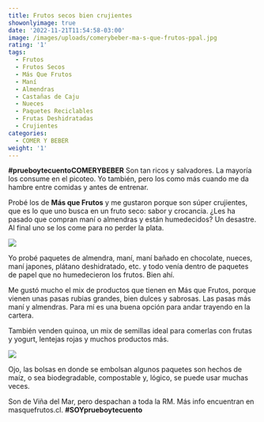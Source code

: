 ```yaml
---
title: Frutos secos bien crujientes
showonlyimage: true
date: '2022-11-21T11:54:58-03:00'
image: /images/uploads/comerybeber-ma-s-que-frutos-ppal.jpg
rating: '1'
tags:
  - Frutos
  - Frutos Secos
  - Más Que Frutos
  - Maní
  - Almendras
  - Castañas de Caju
  - Nueces
  - Paquetes Reciclables
  - Frutas Deshidratadas
  - Crujientes
categories:
  - COMER Y BEBER
weight: '1'
---
```

**\#prueboytecuentoCOMERYBEBER** Son tan ricos y salvadores. La mayoría los consume en el picoteo. Yo también, pero los como más cuando me da hambre entre comidas y antes de entrenar.

<!--more-->

Probé los de **Más que Frutos** y me gustaron porque son súper crujientes, que es lo que uno busca en un fruto seco: sabor y crocancia. ¿Les ha pasado que compran maní o almendras y están humedecidos? Un desastre. Al final uno se los come para no perder la plata.



![](/images/uploads/comerybeber-ma-s-que-frutos-ppal.jpg)

Yo probé paquetes de almendra, maní, maní bañado en chocolate, nueces, maní japones, plátano deshidratado, etc. y todo venía dentro de paquetes de papel que no humedecieron los frutos. Bien ahí.



Me gustó mucho el mix de productos que tienen en Más que Frutos, porque vienen unas pasas rubias grandes, bien dulces y sabrosas. Las pasas más maní y almendras. Para mí es una buena opción para andar trayendo en la cartera.



También venden quinoa, un mix de semillas ideal para comerlas con frutas y yogurt, lentejas rojas y muchos productos más. 

![](/images/uploads/comerybeber-ma-s-que-frutos.jpg)



Ojo, las bolsas en donde se embolsan algunos paquetes son hechos de maíz, o sea biodegradable, compostable y, lógico, se puede usar muchas veces.



Son de Viña del Mar, pero despachan a toda la RM. Más info encuentran en masquefrutos.cl. **\#SOYprueboytecuento**
